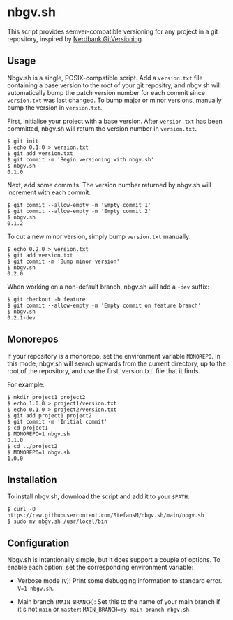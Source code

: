 # nbgv.sh

This script provides semver-compatible versioning for any project in a git
repository, inspired by [Nerdbank.GitVersioning].

[Nerdbank.GitVersioning]: https://github.com/dotnet/Nerdbank.GitVersioning

## Usage

Nbgv.sh is a single, POSIX-compatible script. Add a `version.txt` file
containing a base version to the root of your git repositry, and nbgv.sh will
automatically bump the patch version number for each commit since `version.txt`
was last changed. To bump major or minor versions, manually bump the version in
`version.txt`.

First, initialise your project with a base version. After `version.txt` has
been committed, nbgv.sh will return the version number in `version.txt`.

```console
$ git init
$ echo 0.1.0 > version.txt
$ git add version.txt
$ git commit -m 'Begin versioning with nbgv.sh'
$ nbgv.sh
0.1.0
```

Next, add some commits. The version number returned by nbgv.sh will increment
with each commit.

```console
$ git commit --allow-empty -m 'Empty commit 1'
$ git commit --allow-empty -m 'Empty commit 2'
$ nbgv.sh
0.1.2
```

To cut a new minor version, simply bump `version.txt` manually:

```console
$ echo 0.2.0 > version.txt
$ git add version.txt
$ git commit -m 'Bump minor version'
$ nbgv.sh
0.2.0
```

When working on a non-default branch, nbgv.sh will add a `-dev` suffix:

```console
$ git checkout -b feature
$ git commit --allow-empty -m 'Empty commit on feature branch'
$ nbgv.sh
0.2.1-dev
```

## Monorepos

If your repository is a monorepo, set the environment variable `MONOREPO`. In
this mode, nbgv.sh will search upwards from the current directory, up to the
root of the repository, and use the first 'version.txt' file that it finds.

For example:

```console
$ mkdir project1 project2
$ echo 1.0.0 > project1/version.txt
$ echo 0.1.0 > project2/version.txt
$ git add project1 project2
$ git commit -m 'Initial commit'
$ cd project1
$ MONOREPO=1 nbgv.sh
0.1.0
$ cd ../project2
$ MONOREPO=1 nbgv.sh
1.0.0
```


## Installation

To install nbgv.sh, download the script and add it to your `$PATH`:

```console
$ curl -O https://raw.githubusercontent.com/StefansM/nbgv.sh/main/nbgv.sh
$ sudo mv nbgv.sh /usr/local/bin
```

## Configuration

Nbgv.sh is intentionally simple, but it does support a couple of options. To
enable each option, set the corresponding environment variable:

* Verbose mode (`V`): Print some debugging information to standard error.
  `V=1 nbgv.sh`.

* Main branch (`MAIN_BRANCH`): Set this to the name of your main branch if it's
  not `main` or `master`: `MAIN_BRANCH=my-main-branch nbgv.sh`.
